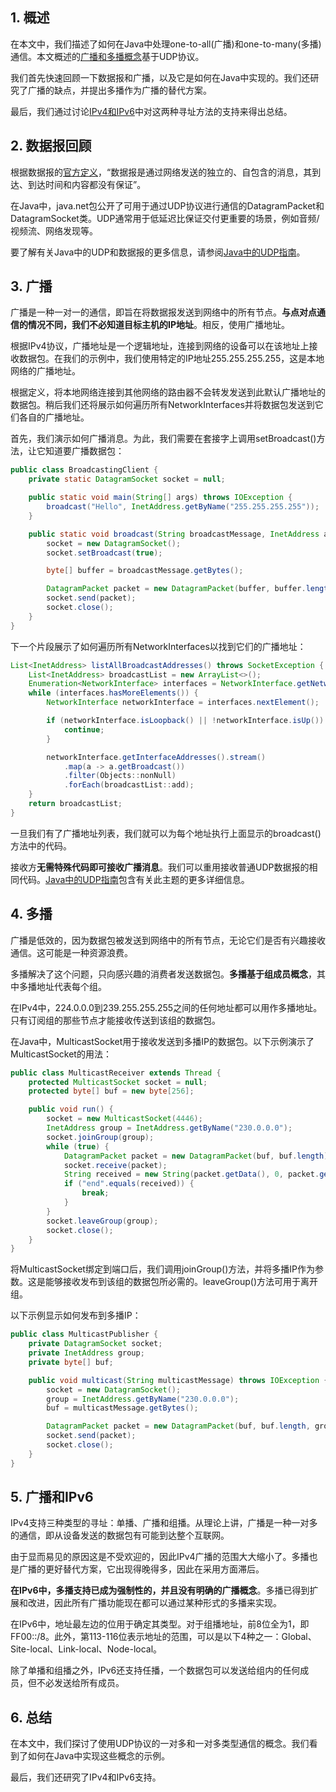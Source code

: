 ## 1. 概述

在本文中，我们描述了如何在Java中处理one-to-all(广播)和one-to-many(多播)通信。本文概述的[广播和多播概念](https://www.baeldung.com/cs/multicast-vs-broadcast-anycast-unicast)基于UDP协议。

我们首先快速回顾一下数据报和广播，以及它是如何在Java中实现的。我们还研究了广播的缺点，并提出多播作为广播的替代方案。

最后，我们通过讨论[IPv4和IPv6](https://www.baeldung.com/cs/ipv4-vs-ipv6)中对这两种寻址方法的支持来得出总结。

## 2. 数据报回顾

根据数据报的[官方定义](https://docs.oracle.com/javase/tutorial/networking/datagrams/)，“数据报是通过网络发送的独立的、自包含的消息，其到达、到达时间和内容都没有保证”。

在Java中，java.net包公开了可用于通过UDP协议进行通信的DatagramPacket和DatagramSocket类。UDP通常用于低延迟比保证交付更重要的场景，例如音频/视频流、网络发现等。

要了解有关Java中的UDP和数据报的更多信息，请参阅[Java中的UDP指南](https://www.baeldung.com/udp-in-java)。

## 3. 广播

广播是一种一对一的通信，即旨在将数据报发送到网络中的所有节点。**与点对点通信的情况不同，我们不必知道目标主机的IP地址**。相反，使用广播地址。

根据IPv4协议，广播地址是一个逻辑地址，连接到网络的设备可以在该地址上接收数据包。在我们的示例中，我们使用特定的IP地址255.255.255.255，这是本地网络的广播地址。

根据定义，将本地网络连接到其他网络的路由器不会转发发送到此默认广播地址的数据包。稍后我们还将展示如何遍历所有NetworkInterfaces并将数据包发送到它们各自的广播地址。

首先，我们演示如何广播消息。为此，我们需要在套接字上调用setBroadcast()方法，让它知道要广播数据包：

```java
public class BroadcastingClient {
    private static DatagramSocket socket = null;

    public static void main(String[] args) throws IOException {
        broadcast("Hello", InetAddress.getByName("255.255.255.255"));
    }

    public static void broadcast(String broadcastMessage, InetAddress address) throws IOException {
        socket = new DatagramSocket();
        socket.setBroadcast(true);

        byte[] buffer = broadcastMessage.getBytes();

        DatagramPacket packet = new DatagramPacket(buffer, buffer.length, address, 4445);
        socket.send(packet);
        socket.close();
    }
}
```

下一个片段展示了如何遍历所有NetworkInterfaces以找到它们的广播地址：

```java
List<InetAddress> listAllBroadcastAddresses() throws SocketException {
    List<InetAddress> broadcastList = new ArrayList<>();
    Enumeration<NetworkInterface> interfaces = NetworkInterface.getNetworkInterfaces();
    while (interfaces.hasMoreElements()) {
        NetworkInterface networkInterface = interfaces.nextElement();

        if (networkInterface.isLoopback() || !networkInterface.isUp()) {
            continue;
        }

        networkInterface.getInterfaceAddresses().stream() 
            .map(a -> a.getBroadcast())
            .filter(Objects::nonNull)
            .forEach(broadcastList::add);
    }
    return broadcastList;
}
```

一旦我们有了广播地址列表，我们就可以为每个地址执行上面显示的broadcast()方法中的代码。

接收方**无需特殊代码即可接收广播消息**。我们可以重用接收普通UDP数据报的相同代码。[Java中的UDP指南](https://www.baeldung.com/udp-in-java)包含有关此主题的更多详细信息。

## 4. 多播

广播是低效的，因为数据包被发送到网络中的所有节点，无论它们是否有兴趣接收通信。这可能是一种资源浪费。

多播解决了这个问题，只向感兴趣的消费者发送数据包。**多播基于组成员概念**，其中多播地址代表每个组。

在IPv4中，224.0.0.0到239.255.255.255之间的任何地址都可以用作多播地址。只有订阅组的那些节点才能接收传送到该组的数据包。

在Java中，MulticastSocket用于接收发送到多播IP的数据包。以下示例演示了MulticastSocket的用法：

```java
public class MulticastReceiver extends Thread {
    protected MulticastSocket socket = null;
    protected byte[] buf = new byte[256];

    public void run() {
        socket = new MulticastSocket(4446);
        InetAddress group = InetAddress.getByName("230.0.0.0");
        socket.joinGroup(group);
        while (true) {
            DatagramPacket packet = new DatagramPacket(buf, buf.length);
            socket.receive(packet);
            String received = new String(packet.getData(), 0, packet.getLength());
            if ("end".equals(received)) {
                break;
            }
        }
        socket.leaveGroup(group);
        socket.close();
    }
}
```

将MulticastSocket绑定到端口后，我们调用joinGroup()方法，并将多播IP作为参数。这是能够接收发布到该组的数据包所必需的。leaveGroup()方法可用于离开组。

以下示例显示如何发布到多播IP：

```java
public class MulticastPublisher {
    private DatagramSocket socket;
    private InetAddress group;
    private byte[] buf;

    public void multicast(String multicastMessage) throws IOException {
        socket = new DatagramSocket();
        group = InetAddress.getByName("230.0.0.0");
        buf = multicastMessage.getBytes();

        DatagramPacket packet = new DatagramPacket(buf, buf.length, group, 4446);
        socket.send(packet);
        socket.close();
    }
}
```

## 5. 广播和IPv6

IPv4支持三种类型的寻址：单播、广播和组播。从理论上讲，广播是一种一对多的通信，即从设备发送的数据包有可能到达整个互联网。

由于显而易见的原因这是不受欢迎的，因此IPv4广播的范围大大缩小了。多播也是广播的更好替代方案，它出现得晚得多，因此在采用方面滞后。

**在IPv6中，多播支持已成为强制性的，并且没有明确的广播概念**。多播已得到扩展和改进，因此所有广播功能现在都可以通过某种形式的多播来实现。

在IPv6中，地址最左边的位用于确定其类型。对于组播地址，前8位全为1，即FF00::/8。此外，第113-116位表示地址的范围，可以是以下4种之一：Global、Site-local、Link-local、Node-local。

除了单播和组播之外，IPv6还支持任播，一个数据包可以发送给组内的任何成员，但不必发送给所有成员。

## 6. 总结

在本文中，我们探讨了使用UDP协议的一对多和一对多类型通信的概念。我们看到了如何在Java中实现这些概念的示例。

最后，我们还研究了IPv4和IPv6支持。